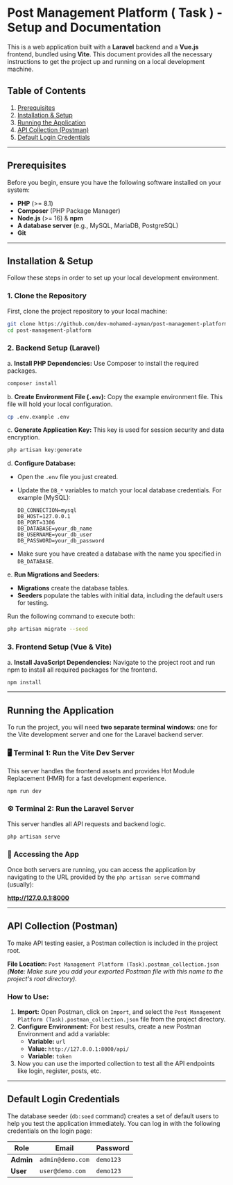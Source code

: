 # Post Management Platform ( Task ) - Setup and Documentation

This is a web application built with a **Laravel** backend and a **Vue.js** frontend, bundled using **Vite**. This document provides all the necessary instructions to get the project up and running on a local development machine.

## Table of Contents
1.  [Prerequisites](#prerequisites)
2.  [Installation & Setup](#installation--setup)
3.  [Running the Application](#running-the-application)
4.  [API Collection (Postman)](#api-collection-postman)
5.  [Default Login Credentials](#default-login-credentials)

---

## Prerequisites

Before you begin, ensure you have the following software installed on your system:

-   **PHP** (>= 8.1)
-   **Composer** (PHP Package Manager)
-   **Node.js** (>= 16) & **npm**
-   **A database server** (e.g., MySQL, MariaDB, PostgreSQL)
-   **Git**

---

## Installation & Setup

Follow these steps in order to set up your local development environment.

### 1. Clone the Repository

First, clone the project repository to your local machine:

```bash
git clone https://github.com/dev-mohamed-ayman/post-management-platform.git
cd post-management-platform
```

### 2. Backend Setup (Laravel)

a. **Install PHP Dependencies:** Use Composer to install the required packages.

```bash
composer install
```

b. **Create Environment File (`.env`):** Copy the example environment file. This file will hold your local configuration.

```bash
cp .env.example .env
```

c. **Generate Application Key:** This key is used for session security and data encryption.

```bash
php artisan key:generate
```

d. **Configure Database:**
- Open the `.env` file you just created.
- Update the `DB_*` variables to match your local database credentials. For example (MySQL):

   ```env
   DB_CONNECTION=mysql
   DB_HOST=127.0.0.1
   DB_PORT=3306
   DB_DATABASE=your_db_name
   DB_USERNAME=your_db_user
   DB_PASSWORD=your_db_password
   ```

- Make sure you have created a database with the name you specified in `DB_DATABASE`.

e. **Run Migrations and Seeders:**
- **Migrations** create the database tables.
- **Seeders** populate the tables with initial data, including the default users for testing.

Run the following command to execute both:

   ```bash
   php artisan migrate --seed
   ```

### 3. Frontend Setup (Vue & Vite)

a. **Install JavaScript Dependencies:** Navigate to the project root and run npm to install all required packages for the frontend.

```bash
npm install
```

---

## Running the Application

To run the project, you will need **two separate terminal windows**: one for the Vite development server and one for the Laravel backend server.

### 🖥️ Terminal 1: Run the Vite Dev Server

This server handles the frontend assets and provides Hot Module Replacement (HMR) for a fast development experience.

```bash
npm run dev
```

### ⚙️ Terminal 2: Run the Laravel Server

This server handles all API requests and backend logic.

```bash
php artisan serve
```

### 🚀 Accessing the App

Once both servers are running, you can access the application by navigating to the URL provided by the `php artisan serve` command (usually):

**http://127.0.0.1:8000**

---

## API Collection (Postman)

To make API testing easier, a Postman collection is included in the project root.

**File Location:** `Post Management Platform (Task).postman_collection.json`
*(**Note**: Make sure you add your exported Postman file with this name to the project's root directory).*

### How to Use:
1.  **Import:** Open Postman, click on `Import`, and select the `Post Management Platform (Task).postman_collection.json` file from the project directory.
2.  **Configure Environment:** For best results, create a new Postman Environment and add a variable:
    -   **Variable:** `url`
    -   **Value:** `http://127.0.0.1:8000/api/`
    -   **Variable:** `token`
3.  Now you can use the imported collection to test all the API endpoints like login, register, posts, etc.

---

## Default Login Credentials

The database seeder (`db:seed` command) creates a set of default users to help you test the application immediately. You can log in with the following credentials on the login page:

| Role        | Email            | Password  |
|-------------|------------------|-----------|
| **Admin**   | `admin@demo.com` | `demo123`|
| **User**    | `user@demo.com`  | `demo123`|

